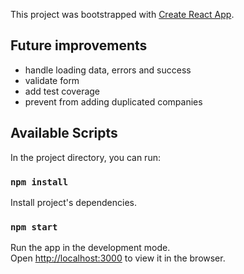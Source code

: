 This project was bootstrapped with [Create React App](https://github.com/facebook/create-react-app).

## Future improvements

* handle loading data, errors and success
* validate form
* add test coverage
* prevent from adding duplicated companies

## Available Scripts

In the project directory, you can run:

### `npm install`
Install project's dependencies.

### `npm start`
Run the app in the development mode.<br>
Open [http://localhost:3000](http://localhost:3000) to view it in the browser.
